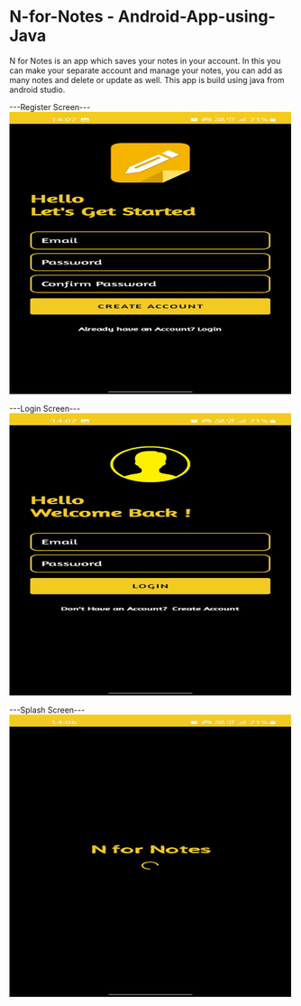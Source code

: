 # N-for-Notes - Android-App-using-Java

N for Notes is an app which saves your notes in your account. In this you can make your separate account and manage your notes, you can add as many notes and delete or update as well. This app is build using java from android studio.

---Register Screen---
<img src="register.jpg" width="500px" height="500px"/>

---Login Screen---
<img src="login.jpg" width="500px" height="500px"/>

---Splash Screen---
<img src="splash.jpg" width="500px" height="500px"/>
